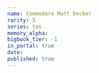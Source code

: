 ```yaml
---
name: Commodore Matt Decker
rarity: 5
series: tos
memory_alpha:
bigbook_tier: -1
in_portal: true
date:
published: true
---
```



